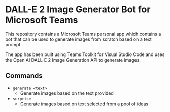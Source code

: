 # DALL-E 2 Image Generator Bot for Microsoft Teams

This repository contains a Microsoft Teams personal app which contains a bot that can be used to generate images from scratch based on a text prompt.

The app has been built using Teams Toolkit for Visual Studio Code and uses the Open AI DALL-E 2 Image Generation API to generate images.

## Commands

- `generate <text>`
  - Generate images based on the text provided
- `surprise`
  - Generate images based on text selected from a pool of ideas

